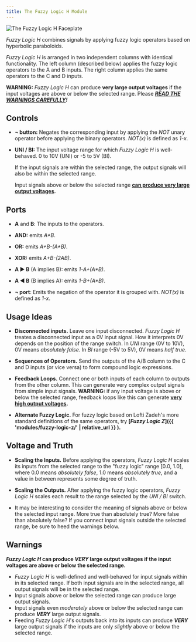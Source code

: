 ```yaml
---
title: The Fuzzy Logic H Module
---
```

<img class="faceplate" src="fuzzy-logic-h.svg" alt="The Fuzzy Logic H Faceplate" />

_Fuzzy Logic H_ combines signals by applying fuzzy logic operators
based on hyperbolic paraboloids.

_Fuzzy Logic H_ is arranged in two independent columns
with identical functionality.
The left column (described below)
applies the fuzzy logic operators to the A and B inputs.
The right column applies the same operators to the C and D inputs.

**WARNING:**
_Fuzzy Logic H_
can produce **very large output voltages**
if the input voltages
are above or below the selected range.
Please ***[READ THE WARNINGS CAREFULLY](#warnings)!***

## Controls
- **¬ button:**
  Negates the corresponding input
  by applying the _NOT_ unary operator
  before applying the binary operators.
  _NOT(x)_ is defined as _1-x_.

- **UNI / BI:**
    The input voltage range for which _Fuzzy Logic H_ is well-behaved.
    0 to 10V (UNI)
    or -5 to 5V (BI).

    If the input signals are within the selected range,
    the output signals will also be within the selected range.

    Input signals
    above or below the selected range
    **[can produce very large output voltages](#warnings).**

## Ports
- **A** and **B**:
    The inputs to the operators.

- **AND:**
  emits _A*B_.

- **OR:**
  emits _A+B-(A*B)_.

- **XOR:**
  emits _A+B-(2*A*B)_.

- **A &#x25b6; B** (A implies B):
  emits _1-A+(A*B)_.

- **A &#x25c0; B** (B implies A):
  emits _1-B+(A*B)_.

- **¬ port**:
  Emits the negation of the operator it is grouped with.
  _NOT(x)_ is defined as _1-x_.

## Usage Ideas

- **Disconnected inputs.**
  Leave one input disconnected.
  _Fuzzy Logic H_ treates a disconnected input
  as a 0V input signal.
  How it interprets 0V depends on the position of the range switch.
  In _UNI_ range (0V to 10V),
  0V means _absolutely false._
  In _BI_ range (-5V to 5V),
  0V means _half true_.

- **Sequences of Operators.**
  Send the outputs of the A/B column
  to the C and D inputs
  (or vice versa)
  to form compound logic expressions.

- **Feedback Loops.**
  Connect one or both inputs of each column
  to outputs from the other column.
  This can generate very complex output signals
  from simple input signals.
  **WARNING:**
  if any input voltage is above or below the selected range,
  feedback loops like this can generate
  **[very high output voltages](#warnings).**

- **Alternate Fuzzy Logic.**
  For fuzzy logic based on Lofti Zadeh's more standard definitions of the same operators,
  try **[_Fuzzy Logic Z_]({{ 'modules/fuzzy-logic-z/' | relative_url }} ).**  

## Voltage and Truth

- **Scaling the Inputs.**
  Before applying the operators,
  _Fuzzy Logic H_ scales its inputs
  from the selected range
  to the "fuzzy logic" range \[0.0, 1.0\],
  where 0.0 means _absolutely false_,
  1.0 means _absolutely true_,
  and a value in between
  represents some degree of truth.

- **Scaling the Outputs.**
  After applying the fuzzy logic operators,
  _Fuzzy Logic H_ scales each result
  to the range selected by the _UNI / BI_ switch.

- It may be interesting to consider
  the meaning
  of signals above or below the selected input range.
  More true than absolutely true?
  More false than absolutely false?
  If you connect input signals outside the selected range,
  be sure to heed the warnings below.

## Warnings

**_Fuzzy Logic H_ can produce _VERY_ large output voltages
if the input voltages are above or below
the selected range.**

- _Fuzzy Logic H_
  is well-defined and well-behaved for input signals
  within in its selected range.
  If both input signals are in the selected range,
  all output signals will be in the selected range.
- Input signals above or below the selected range
  can produce large output signals.
- Input signals even _moderately_ above or below the selected range
  can produce ***VERY*** large output signals.
- Feeding _Fuzzy Logic H_'s outputs
  back into its inputs
  can produce ***VERY*** large output signals
  if the inputs are only _slightly_
  above or below the selected range.
